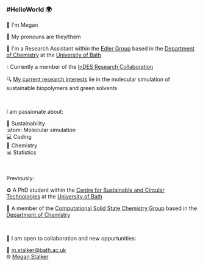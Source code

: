 ### #HelloWorld :earth_africa:

 :wave: I'm Megan <br/>

:speech_balloon: My pronouns are they/them

:test_tube: I'm a Research Assistant within the [Edler Group](https://people.bath.ac.uk/chske/) based in the [Department of Chemistry](https://www.bath.ac.uk/departments/department-of-chemistry/) at the [University of Bath](https://www.bath.ac.uk)

:droplet: Currently a member of the [InDES Research Collaboration](https://people.bath.ac.uk/chske/research/indes/Bath/index.html) 

:mag: [My current research interests](https://researchportal.bath.ac.uk/en/persons/megan-stalker) lie in the molecular simulation of sustainable biopolymers and green solvents

<br/>

I am passionate about:

:seedling: Sustainability <br/>
:atom: Molecular simulation <br/>
:computer: Coding <br/>
:lab_coat: Chemistry <br/>
:bar_chart: Statistics <br/>
 
 <br/>
 
Previously:
 
:recycle: A PhD student within the [Centre for Sustainable and Circular Technologies](https://www.csct.ac.uk/) at the [University of Bath](https://www.bath.ac.uk)
 
:gem: A member of the [Computational Solid State Chemistry Group](https://people.bath.ac.uk/chsscp/group/) based in the  [Department of Chemistry](https://www.bath.ac.uk/departments/department-of-chemistry/)
 
 <br/>
 
:handshake: I am open to collaboration and new oppurtunities: <br/>

:email: m.stalker@bath.ac.uk <br/>
:globe_with_meridians: [Megan Stalker](https://www.linkedin.com/in/megan-stalker/) <br/>
